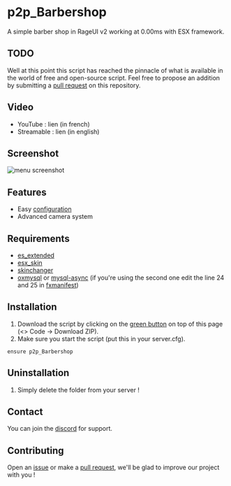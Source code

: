 # p2p_Barbershop

A simple barber shop in RageUI v2 working at 0.00ms with ESX framework.

## TODO

Well at this point this script has reached the pinnacle of what is available in the world of free and open-source script. Feel free to propose an addition by submitting a [pull request](https://github.com/Path-to-Precision/p2p_Barbershop/pulls) on this repository.

## Video
* YouTube : lien (in french)
* Streamable : lien (in english)

## Screenshot
![menu screenshot](https://cdn.discordapp.com/attachments/1166410187909910528/1169593335065870387/image.png?ex=6555f7ad&is=654382ad&hm=ff6816d6f6c960a26577526793cbbaeb7297144d11a8eb0921a7482e7e6bc7d8&)

## Features
* Easy [configuration](https://github.com/Path-to-Precision/p2p_Barbershop/blob/main/shared/config.lua)
* Advanced camera system

## Requirements
* [es_extended](https://github.com/esx-framework/esx_core/tree/main/%5Bcore%5D/es_extended)
* [esx_skin](https://github.com/esx-framework/esx_core/tree/main/%5Bcore%5D/esx_skin)
* [skinchanger](https://github.com/esx-framework/esx_core/tree/main/%5Bcore%5D/skinchanger)
* [oxmysql](https://github.com/overextended/oxmysql) or [mysql-async](https://github.com/brouznouf/fivem-mysql-async) (if you're using the second one edit the line 24 and 25 in [fxmanifest](https://github.com/Path-to-Precision/p2p_Barbershop/blob/main/fxmanifest.lua))

## Installation
1. Download the script by clicking on the [green button](https://github.com/Path-to-Precision/p2p_Barbershop/archive/refs/heads/main.zip) on top of this page (<> Code -> Download ZIP).
2. Make sure you start the script (put this in your server.cfg).
```
ensure p2p_Barbershop
```

## Uninstallation

1. Simply delete the folder from your server !

## Contact

You can join the [discord](https://discord.gg/5K5CHmVnUb) for support.

## Contributing

Open an [issue](https://github.com/Path-to-Precision/p2p_Barbershop/issues/new) or make a [pull request](https://github.com/Path-to-Precision/p2p_Barbershop/pulls), we'll be glad to improve our project with you !
